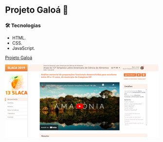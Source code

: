 # Projeto Galoá 🍊

### 🛠 Tecnologias

* HTML.
* CSS.
* JavaScript.

[Projeto Galoá](https://projeto-galoa.vercel.app/)

<img src="assets/images/preview-site.png" />


